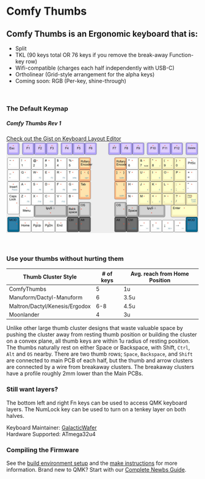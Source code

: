 # Comfy Thumbs

## Comfy Thumbs is an Ergonomic keyboard that is:

- Split
- TKL (90 keys total OR 76 keys if you remove the break-away Function-key row)
- Wifi-compatible (charges each half independently with USB-C)
- Ortholinear (Grid-style arrangement for the alpha keys)
- Coming soon: RGB (Per-key, shine-through)
<br/>

### The Default Keymap
<h5><b>Comfy Thumbs Rev 1</b></h5>


[Check out the Gist on Keyboard Layout Editor](http://www.keyboard-layout-editor.com/#/gists/36e706f383088aca6e862086f8b5e326)
![Default Keymap](https://raw.githubusercontent.com/GalacticWafer/ComfyThumbs/master/layout.jpg)

<p>
<br/>

<p>

### Use your thumbs without hurting them

|Thumb Cluster Style|# of keys|Avg. reach from Home Position|
|---|---|---|
|ComfyThumbs|5|1u
|Manuform/Dactyl-Manuform|6|3.5u
|Maltron/Dactyl/Kenesis/Ergodox|6-8|4.5u
|Moonlander|4|3u

Unlike other large thumb cluster designs that waste valuable space by pushing the cluster away from resting thumb position or building the cluster on a convex plane, all thumb keys are within 1u radius of resting position. The thumbs naturally rest on either Space or Backspace, with Shift, `Ctrl`, `Alt` and `OS` nearby. There are two thumb rows; `Space`, `Backspace`, and `Shift` are connected to main PCB of each half, but the thumb and arrow clusters are connected by a wire from breakaway clusters. The breakaway clusters have a profile roughly 2mm lower than the Main PCBs.

### Still want layers?
The bottom left and right Fn keys can be used to access QMK keyboard layers. The NumLock key can be used to turn on a tenkey layer on both halves.
</p>

Keyboard Maintainer: [GalacticWafer](https://github.com/GalacticWafer)  
Hardware Supported: ATmega32u4  

### Compiling the Firmware

See the [build environment setup](https://docs.qmk.fm/#/getting_started_build_tools) and the [make instructions](https://docs.qmk.fm/#/getting_started_make_guide) for more information. Brand new to QMK? Start with our [Complete Newbs Guide](https://docs.qmk.fm/#/newbs).

